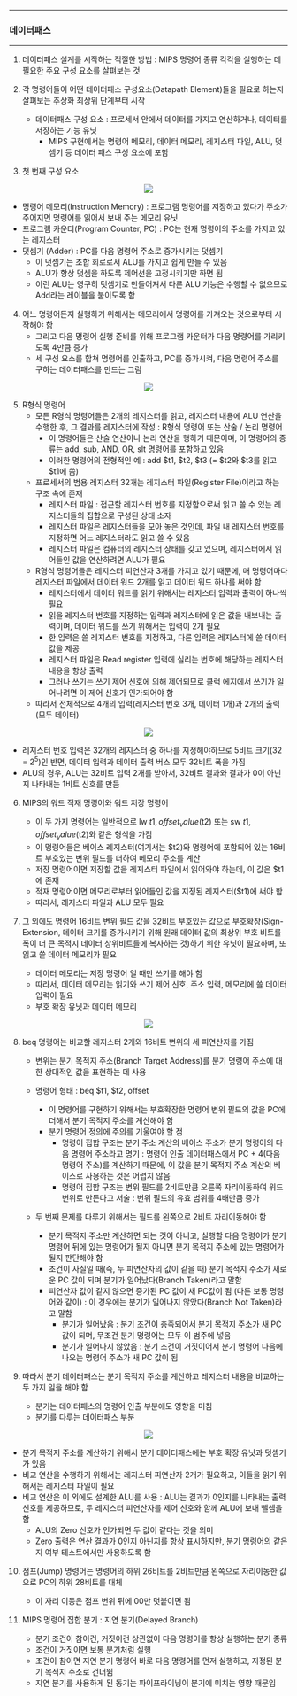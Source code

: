 -----
### 데이터패스
-----
1. 데이터패스 설계를 시작하는 적절한 방법 : MIPS 명령어 종류 각각을 실행하는 데 필요한 주요 구성 요소를 살펴보는 것
2. 각 명령어들이 어떤 데이터패스 구성요소(Datapath Element)들을 필요로 하는지 살펴보는 추상화 최상위 단계부터 시작
   - 데이터패스 구성 요소 : 프로세서 안에서 데이터를 가지고 연산하거나, 데이터를 저장하는 기능 유닛
     + MIPS 구현에서는 명령어 메모리, 데이터 메모리, 레지스터 파일, ALU, 덧셈기 등 데이터 패스 구성 요소에 포함

3. 첫 번째 구성 요소
<div align="center">
<img src="https://github.com/user-attachments/assets/99b5dbd1-36b5-4d08-b8cf-60eea50639b4">
</div>

   - 명령어 메모리(Instruction Memory) : 프로그램 명령어를 저장하고 있다가 주소가 주어지면 명령어를 읽어서 보내 주는 메모리 유닛
   - 프로그램 카운터(Program Counter, PC) : PC는 현재 명령어의 주소를 가지고 있는 레지스터
   - 덧셈기 (Adder) : PC를 다음 명령어 주소로 증가시키는 덧셈기
     + 이 덧셈기는 조합 회로로서 ALU를 가지고 쉽게 만들 수 있음
     + ALU가 항상 덧셈을 하도록 제어선을 고정시키기만 하면 됨
     + 이런 ALU는 영구히 덧셈기로 만들어져서 다른 ALU 기능은 수행할 수 없으므로 Add라는 레이블을 붙이도록 함

4. 어느 명령어든지 실행하기 위해서는 메모리에서 명령어를 가져오는 것으로부터 시작해야 함
   - 그리고 다음 명령어 실행 준비를 위해 프로그램 카운터가 다음 명령어를 가리키도록 4만큼 증가
   - 세 구성 요소를 합쳐 명령어를 인출하고, PC를 증가시켜, 다음 명령어 주소를 구하는 데이터패스를 만드는 그림
<div align="center">
<img src="https://github.com/user-attachments/assets/e94fa1b9-9444-4b3b-922d-7fdddaee8e3b">
</div>

5. R형식 명령어
   - 모든 R형식 명령어들은 2개의 레지스터를 읽고, 레지스터 내용에 ALU 연산을 수행한 후, 그 결과를 레지스터에 작성 : R형식 명령어 또는 산술 / 논리 명령어
     + 이 명령어들은 산술 연산이나 논리 연산을 행하기 때문이며, 이 명령어의 종류는 add, sub, AND, OR, slt 명령어를 포함하고 있음
     + 이러한 명령어의 전형적인 예 : add $t1, $t2, $t3 (= $t2와 $t3를 읽고 $t1에 씀)
   - 프로세서의 범용 레지스터 32개는 레지스터 파일(Register File)이라고 하는 구조 속에 존재
     + 레지스터 파일 : 접근할 레지스터 번호를 지정함으로써 읽고 쓸 수 있는 레지스터들의 집합으로 구성된 상태 소자
     + 레지스터 파일은 레지스터들을 모아 놓은 것인데, 파일 내 레지스터 번호를 지정하면 어느 레지스터라도 읽고 쓸 수 있음
     + 레지스터 파일은 컴퓨터의 레지스터 상태를 갖고 있으며, 레지스터에서 읽어들인 값을 연산하려면 ALU가 필요
   - R형식 명령어들은 레지스터 피연산자 3개를 가지고 있기 때문에, 매 명령어마다 레지스터 파일에서 데이터 워드 2개를 읽고 데이터 워드 하나를 써야 함
     + 레지스터에서 데이터 워드를 읽기 위해서는 레지스터 입력과 출력이 하나씩 필요
     + 읽을 레지스터 번호를 지정하는 입력과 레지스터에 읽은 값을 내보내는 출력이며, 데이터 워드를 쓰기 위해서는 입력이 2개 필요
     + 한 입력은 쓸 레지스터 번호를 지정하고, 다른 입력은 레지스터에 쓸 데이터 값을 제공
     + 레지스터 파일은 Read register 입력에 실리는 번호에 해당하는 레지스터 내용을 항상 출력
     + 그러나 쓰기는 쓰기 제어 신호에 의해 제어되므로 클럭 에지에서 쓰기가 일어나려면 이 제어 신호가 인가되어야 함
   - 따라서 전체적으로 4개의 입력(레지스터 번호 3개, 데이터 1개)과 2개의 출력(모두 데이터)
<div align="center">
<img src="https://github.com/user-attachments/assets/702cec0b-810b-4ef5-ad26-ed7210e4c254">
</div>

   - 레지스터 번호 입력은 32개의 레지스터 중 하나를 지정해야하므로 5비트 크기(32 = $2^{5}$)인 반면, 데이터 입력과 데이터 출력 버스 모두 32비트 폭을 가짐
   - ALU의 경우, ALU는 32비트 입력 2개를 받아서, 32비트 결과와 결과가 0이 아닌지 나타내는 1비트 신호를 만듬

6. MIPS의 워드 적재 명령어와 워드 저장 명령어
   - 이 두 가지 명령어는 일반적으로 lw $t1, offset_value($t2) 또는 sw $t1, offset_value($t2)와 같은 형식을 가짐
   - 이 명령어들은 베이스 레지스터(여기서는 $t2)와 명령어에 포함되어 있는 16비트 부호있는 변위 필드를 더하여 메모리 주소를 계산
   - 저장 명령어이면 저장할 값을 레지스터 파일에서 읽어와야 하는데, 이 값은 $t1에 존재
   - 적재 명령어이면 메모리로부터 읽어들인 값을 지정된 레지스터($t1)에 써야 함
   - 따라서, 레지스터 파일과 ALU 모두 필요

7. 그 외에도 명령어 16비트 변위 필드 값을 32비트 부호있는 값으로 부호확장(Sign-Extension, 데이터 크기를 증가시키기 위해 원래 데이터 값의 최상위 부호 비트를 폭이 더 큰 목적지 데이터 상위비트들에 복사하는 것)하기 위한 유닛이 필요하며, 또 읽고 쓸 데이터 메모리가 필요
   - 데이터 메모리는 저장 명령어 일 때만 쓰기를 해야 함
   - 따라서, 데이터 메모리는 읽기와 쓰기 제어 신호, 주소 입력, 메모리에 쓸 데이터 입력이 필요
   - 부호 확장 유닛과 데이터 메모리
<div align="center">
<img src="https://github.com/user-attachments/assets/7904a31f-65dc-44c9-83bb-01ef3cbbf0f1">
</div>

8. beq 명령어는 비교할 레지스터 2개와 16비트 변위의 세 피연산자를 가짐
   - 변위는 분기 목적지 주소(Branch Target Address)를 분기 명령어 주소에 대한 상대적인 값을 표현하는 데 사용
   - 명령어 형태 : beq $t1, $t2, offset
     + 이 명령어를 구현하기 위해서는 부호확장한 명령어 변위 필드의 값을 PC에 더해서 분기 목적지 주소를 계산해야 함
     + 분기 명령어 정의에 주의를 기울여야 할 점
       * 명령어 집합 구조는 분기 주소 계산의 베이스 주소가 분기 명령어의 다음 명령어 주소라고 명기 : 명령어 인출 데이터패스에서 PC + 4(다음 명령어 주소)를 계산하기 때문에, 이 값을 분기 목적지 주소 계산의 베이스로 사용하는 것은 어렵지 않음
       * 명령어 집합 구조는 변위 필드를 2비트만큼 오른쪽 자리이동하여 워드 변위로 만든다고 서술 : 변위 필드의 유효 범위를 4배만큼 증가
      
   - 두 번째 문제를 다루기 위해서는 필드를 왼쪽으로 2비트 자리이동해야 함
     + 분기 목적지 주소만 계산하면 되는 것이 아니고, 실행할 다음 명령어가 분기 명령어 뒤에 있는 명령어가 될지 아니면 분기 목적지 주소에 있는 명령어가 될지 판단해야 함
     + 조건이 사실일 때(즉, 두 피연산자의 값이 같을 때) 분기 목적지 주소가 새로운 PC 값이 되며 분기가 일어났다(Branch Taken)라고 말함
     + 피연산자 값이 같지 않으면 증가된 PC 값이 새 PC값이 됨 (다른 보통 명령어와 같이) : 이 경우에는 분기가 일어나지 않았다(Branch Not Taken)라고 말함
       + 분기가 일어났음 : 분기 조건이 충족되어서 분기 목적지 주소가 새 PC 값이 되며, 무조건 분기 명령어는 모두 이 범주에 넣음
       + 분기가 일어나지 않았음 : 분기 조건이 거짓이어서 분기 명령어 다음에 나오는 명령어 주소가 새 PC 값이 됨

9. 따라서 분기 데이터패스는 분기 목적지 주소를 계산하고 레지스터 내용을 비교하는 두 가지 일을 해야 함
    - 분기는 데이터패스의 명령어 인출 부분에도 영향을 미침
    - 분기를 다루는 데이터패스 부분
<div align="center">
<img src="https://github.com/user-attachments/assets/87263975-b9ba-4a3d-bacf-b5593cfc08d5">
</div>

   - 분기 목적지 주소를 계산하기 위해서 분기 데이터패스에는 부호 확장 유닛과 덧셈기가 있음
   - 비교 연산을 수행하기 위해서는 레지스터 피연산자 2개가 필요하고, 이들을 읽기 위해서는 레지스터 파일이 필요
   - 비교 연산은 이 외에도 설계한 ALU를 사용 : ALU는 결과가 0인지를 나타내는 출력 신호를 제공하므로, 두 레지스터 피연산자를 제어 신호와 함께 ALU에 보내 뺄셈을 함
     + ALU의 Zero 신호가 인가되면 두 값이 같다는 것을 의미
     + Zero 출력은 연산 결과가 0인지 아닌지를 항상 표시하지만, 분기 명령어의 같은지 여부 테스트에서만 사용하도록 함

10. 점프(Jump) 명령어는 명령어의 하위 26비트를 2비트만큼 왼쪽으로 자리이동한 값으로 PC의 하위 28비트를 대체
    - 이 자리 이동은 점프 변위 뒤에 00만 덧붙이면 됨

11. MIPS 명령어 집합 분기 : 지연 분기(Delayed Branch)
    - 분기 조건이 참이건, 거짓이건 상관없이 다음 명령어를 항상 실행하는 분기 종류
    - 조건이 거짓이면 보통 분기처럼 실행
    - 조건이 참이면 지연 분기 명령어 바로 다음 명령어를 먼저 실행하고, 지정된 분기 목적지 주소로 건너뜀
    - 지연 분기를 사용하게 된 동기는 파이프라이닝이 분기에 미치는 영향 때문임
      
